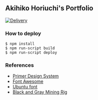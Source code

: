 ## Akihiko Horiuchi's Portfolio

[![Delivery](https://github.com/hico-horiuchi/hiconyan-page/actions/workflows/delivery.yaml/badge.svg)](https://github.com/hico-horiuchi/hiconyan-page/actions/workflows/delivery.yaml)

### How to deploy

```
$ npm install
$ npm run-script build
$ npm run-script deploy
```

### References

- [Primer Design System](https://primer.style/)
- [Font Awesome](https://fontawesome.com/)
- [Ubuntu font](https://design.ubuntu.com/font/)
- [Black and Gray Mining Rig](https://www.pexels.com/photo/bandwidth-close-up-computer-connection-1148820/)
